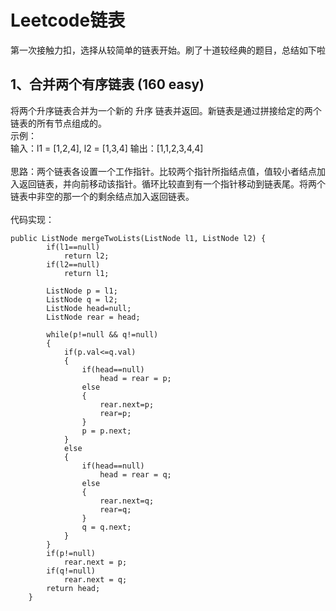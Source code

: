 Leetcode链表
============

第一次接触力扣，选择从较简单的链表开始。刷了十道较经典的题目，总结如下啦<br>

1、合并两个有序链表 (160 easy)
------------------
将两个升序链表合并为一个新的 升序 链表并返回。新链表是通过拼接给定的两个链表的所有节点组成的。 <br>
示例：<br>
输入：l1 = [1,2,4], l2 = [1,3,4]
输出：[1,1,2,3,4,4] <br>
<br>
思路：两个链表各设置一个工作指针。比较两个指针所指结点值，值较小者结点加入返回链表，并向前移动该指针。循环比较直到有一个指针移动到链表尾。将两个链表中非空的那一个的剩余结点加入返回链表。<br>
<br>
代码实现：<br>
```
public ListNode mergeTwoLists(ListNode l1, ListNode l2) {
        if(l1==null)
            return l2;
        if(l2==null)
            return l1;

        ListNode p = l1;
        ListNode q = l2;
        ListNode head=null;
        ListNode rear = head;

        while(p!=null && q!=null)
        {
            if(p.val<=q.val)
            {
                if(head==null)
                    head = rear = p;
                else
                {
                    rear.next=p;
                    rear=p;
                }
                p = p.next;
            }
            else
            {
                if(head==null)
                    head = rear = q;
                else
                {
                    rear.next=q;
                    rear=q;
                }
                q = q.next;
            }
        }
        if(p!=null)
            rear.next = p;
        if(q!=null) 
            rear.next = q;
        return head;
    }
```

